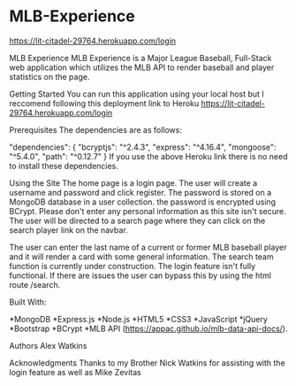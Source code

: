# MLB-Experience
https://lit-citadel-29764.herokuapp.com/login

MLB Experience
  MLB Experience is a Major League Baseball, Full-Stack web application which utilizes the MLB API to render baseball and player statistics on the page.

Getting Started
  You can run this application using your local host but I reccomend following this deployment link to Heroku https://lit-citadel-29764.herokuapp.com/login

Prerequisites
  The dependencies are as follows: 

  "dependencies": {
    "bcryptjs": "^2.4.3",
    "express": "^4.16.4",
    "mongoose": "^5.4.0",
    "path": "^0.12.7"
  }
If you use the above Heroku link there is no need to install these dependencies.


Using the Site
  The home page is a login page. The user will create a username and password and click register. The password is stored on a MongoDB database in a user collection. the password is encrypted using BCrypt. Please don't enter any personal information as this site isn't secure. The user will be directed to a search page where they can click on the search player link on the navbar.

  The user can enter the last name of a current or former MLB baseball player and it will render a card with some general information. The search team function is currently under construction. The login feature isn't fully functional. If there are issues the user can bypass this by using the html route /search.


Built With:

*MongoDB
*Express.js
*Node.js
*HTML5
*CSS3
*JavaScript
*jQuery
*Bootstrap
*BCrypt
*MLB API (https://appac.github.io/mlb-data-api-docs/).

Authors
Alex Watkins

Acknowledgments
Thanks to my Brother Nick Watkins for assisting with the login feature as well as Mike Zevitas
